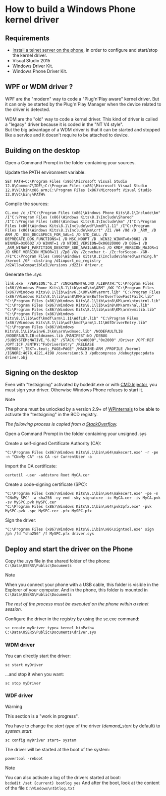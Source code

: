 # How to build a Windows Phone kernel driver

## Requirements

- [Install a telnet server on the phone](../telnetOverUsb/README.md), in order to configure and start/stop the kernel driver.
- Visual Studio 2015
- Windows Driver Kit.
- Windows Phone Driver Kit. 

## WPF or WDM driver ?

WPF are the "modern" way to code a "Plug'n'Play aware" kernel driver. But it can only be started by the Plug'n'Play Manager when the device related to the driver is detected.    

WDM are the "old" way to code a kernel driver. This kind of driver is called a "legacy" driver because it is coded in the "NT V4 style".  
But the big advantage of a WDM driver is that it can be started and stopped like a service and it doesn't require to be attached to device.  

## Building on the desktop

Open a Command Prompt in the folder containing your sources.  

Update the PATH environment variable:  
```
SET PATH=C:\Program Files (x86)\Microsoft Visual Studio 12.0\Common7\IDE\;C:\Program Files (x86)\Microsoft Visual Studio 12.0\VC\bin\x86_arm;C:\Program Files (x86)\Microsoft Visual Studio 12.0\VC\bin;%PATH%
```

Compile the sources:  
```
CL.exe /c /I"C:\Program Files (x86)\Windows Phone Kits\8.1\Include\km" /I"C:\Program Files (x86)\Windows Kits\8.1\Include\Shared" /I"C:\Program Files (x86)\Windows Kits\8.1\Include\km" /I"C:\Program Files (x86)\Windows Kits\8.1\Include\wdf\kmdf\1.11" /I"C:\Program Files (x86)\Windows Kits\8.1\Include\km\crt" /Zi /W4 /Od /D _ARM_ /D ARM /D _USE_DECLSPECS_FOR_SAL=1 /D STD_CALL /D DEPRECATE_DDK_FUNCTIONS=1 /D MSC_NOOPT /D _WIN32_WINNT=0x0602 /D WINVER=0x0602 /D WINNT=1 /D NTDDI_VERSION=0x06020000 /D DBG=1 /D _ARM_WINAPI_PARTITION_DESKTOP_SDK_AVAILABLE=1 /D KMDF_VERSION_MAJOR=1 /D KMDF_VERSION_MINOR=11 /Zp8 /Gy /Zc:wchar_t- /Zc:forScope- /GR- /FI"C:\Program Files (x86)\Windows Kits\8.1\Include\Shared\warning.h" /kernel /GF -cbstring /d1import_no_registry /d2AllowCompatibleILVersions /d2Zi+ driver.c
```

Generate the .sys:  
```
link.exe  /VERSION:"6.3" /INCREMENTAL:NO /LIBPATH:"C:\Program Files (x86)\Windows Phone Kits\8.1\lib\win8\km\ARM" /WX "C:\Program Files (x86)\Windows Kits\8.1\lib\winv6.3\UM\ARM\armrt.lib" "C:\Program Files (x86)\Windows Kits\8.1\lib\win8\KM\arm\BufferOverflowFastFailK.lib" "C:\Program Files (x86)\Windows Kits\8.1\lib\win8\KM\arm\ntoskrnl.lib" "C:\Program Files (x86)\Windows Kits\8.1\lib\win8\KM\arm\hal.lib" "C:\Program Files (x86)\Windows Kits\8.1\lib\win8\KM\arm\wmilib.lib" "C:\Program Files (x86)\Windows Kits\8.1\lib\wdf\kmdf\arm\1.11\WdfLdr.lib" "C:\Program Files (x86)\Windows Kits\8.1\lib\wdf\kmdf\arm\1.11\WdfDriverEntry.lib" "C:\Program Files (x86)\Windows Kits\8.1\Lib\winv6.3\km\arm\wdmsec.lib" /NODEFAULTLIB /NODEFAULTLIB:oldnames.lib /MANIFEST:NO /DEBUG /SUBSYSTEM:NATIVE,"6.02" /STACK:"0x40000","0x2000" /Driver /OPT:REF /OPT:ICF /ENTRY:"FxDriverEntry" /RELEASE  /MERGE:"_TEXT=.text;_PAGE=PAGE" /MACHINE:ARM /PROFILE /kernel /IGNORE:4078,4221,4198 /osversion:6.3 /pdbcompress /debugtype:pdata driver.obj
```

## Signing on the desktop

Even with "testsigning" activated by bcdedit.exe or with [CMD.Injector](https://github.com/fadilfadz01/CMD.Injector_WP8), you must sign your driver. Otherwise Windows Phone refuses to start it.  

> [!NOTE]
> The phone must be unlocked by a version 2.9+ of [WPinternals](https://github.com/ReneLergner/WPinternals) to be able to activate the "testsigning" in the BCD registry.  

_The following process is copied from a [StackOverflow](https://stackoverflow.com/a/201277)._  

Open a Command Prompt in the folder containing your unsigned .sys  

Create a self-signed Certificate Authority (CA):  
```
"C:\Program Files (x86)\Windows Kits\8.1\bin\x64\makecert.exe" -r -pe -n "CN=My CA" -ss CA -sr CurrentUser -a 
```

Import the CA certificate:  
```
certutil -user -addstore Root MyCA.cer
```

Create a code-signing certificate (SPC):  
```
"C:\Program Files (x86)\Windows Kits\8.1\bin\x64\makecert.exe" -pe -n "CN=My SPC" -a sha256 -cy end -sky signature -ic MyCA.cer -iv MyCA.pvk -sv MySPC.pvk MySPC.cer
"C:\Program Files (x86)\Windows Kits\8.1\bin\x64\pvk2pfx.exe" -pvk MySPC.pvk -spc MySPC.cer -pfx MySPC.pfx
```

Sign the driver:  
```
"C:\Program Files (x86)\Windows Kits\8.1\bin\x86\signtool.exe" sign /ph /fd "sha256" /f MySPC.pfx driver.sys
```

## Deploy and start the driver on the Phone

Copy the .sys file in the shared folder of the phone: `C:\Data\USERS\Public\Documents`  
> [!NOTE]
> When you connect your phone with a USB cable, this folder is visible in the Explorer of your computer. And in the phone, this folder is mounted in `C:\Data\USERS\Public\Documents` 

_The rest of the process must be executed on the phone within a telnet session._  

Configure the driver in the registry by using the sc.exe command:  
```
sc create myDriver type= kernel binPath= C:\Data\USERS\Public\Documents\driver.sys
```

### WDM driver

You can directly start the driver:  
```
sc start myDriver
```

...and stop it when you want:  
```
sc stop myDriver
```

### WDF driver

> [!WARNING]
> This section is a "work in progress".

You have to change the _start type_ of the driver (_demand\_start_ by default) to _system\_start_:  
```
sc config myDriver start= system
```

The driver will be started at the boot of the system:  
```
powertool -reboot
```

> [!NOTE]
> You can also activate a log of the drivers started at boot:  
> `bcdedit /set {current} bootlog yes`
> And after the boot, look at the content of the file `C:\Windows\ntbtlog.txt`  
